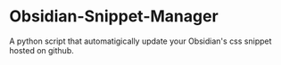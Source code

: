 # Obsidian-Snippet-Manager
A python script that automatigically update your Obsidian's css snippet hosted on github.
